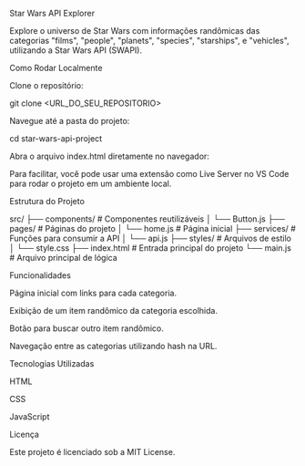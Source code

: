 Star Wars API Explorer

Explore o universo de Star Wars com informações randômicas das categorias
"films", "people", "planets", "species", "starships", e "vehicles", utilizando a
Star Wars API (SWAPI).

Como Rodar Localmente

Clone o repositório:

git clone <URL_DO_SEU_REPOSITORIO>

Navegue até a pasta do projeto:

cd star-wars-api-project

Abra o arquivo index.html diretamente no navegador:

Para facilitar, você pode usar uma extensão como Live Server no VS Code para
rodar o projeto em um ambiente local.

Estrutura do Projeto

src/ ├── components/ # Componentes reutilizáveis │ └── Button.js ├── pages/ #
Páginas do projeto │ └── home.js # Página inicial ├── services/ # Funções para
consumir a API │ └── api.js ├── styles/ # Arquivos de estilo │ └── style.css ├──
index.html # Entrada principal do projeto └── main.js # Arquivo principal de
lógica

Funcionalidades

Página inicial com links para cada categoria.

Exibição de um item randômico da categoria escolhida.

Botão para buscar outro item randômico.

Navegação entre as categorias utilizando hash na URL.

Tecnologias Utilizadas

HTML

CSS

JavaScript

Licença

Este projeto é licenciado sob a MIT License.
